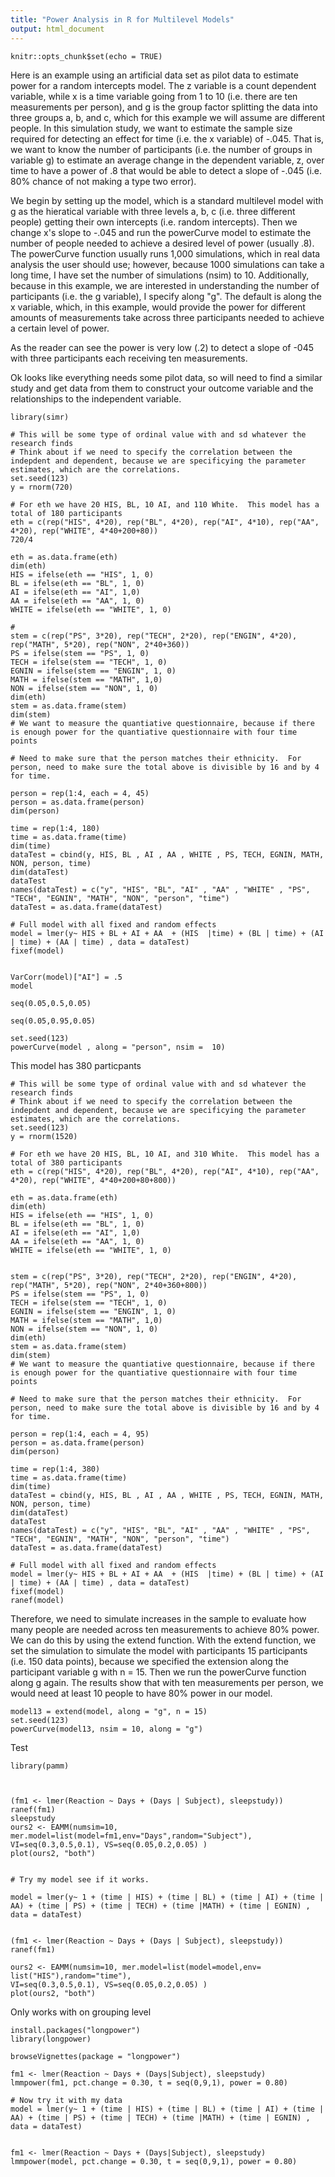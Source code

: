 ```yaml
---
title: "Power Analysis in R for Multilevel Models"
output: html_document
---
```


```{r setup, include=FALSE}
knitr::opts_chunk$set(echo = TRUE)
```
Here is an example using an artificial data set as pilot data to estimate power for a random intercepts model.  The z variable is a count dependent variable, while x is a time variable going from 1 to 10 (i.e. there are ten measurements per person), and g is the group factor splitting the data into three groups a, b, and c, which for this example we will assume are different people.  In this simulation study, we want to estimate the sample size required for detecting an effect for time (i.e. the x variable) of -.045.  That is, we want to know the number of participants (i.e. the number of groups in variable g) to estimate an average change in the dependent variable, z, over time to have a power of .8 that would be able to detect a slope of -.045 (i.e. 80% chance of not making a type two error).  

We begin by setting up the model, which is a standard multilevel model with g as the hieratical variable with three levels a, b, c (i.e. three different people) getting their own intercepts (i.e. random intercepts).  Then we change x's slope to -.045 and run the powerCurve model to estimate the number of people needed to achieve a desired level of power (usually .8).  The powerCurve function usually runs 1,000 simulations, which in real data analysis the user should use; however, because 1000 simulations can take a long time, I have set the number of simulations (nsim) to 10.  Additionally, because in this example, we are interested in understanding the number of participants (i.e. the g variable), I specify along "g".  The default is along the x variable, which, in this example, would provide the power for different amounts of measurements take across three participants needed to achieve a certain level of power.

As the reader can see the power is very low (.2) to detect a slope of -045 with three participants each receiving ten measurements.

Ok looks like everything needs some pilot data, so will need to find a similar study and get data from them to construct your outcome variable and the relationships to the independent variable.

```{r}
library(simr)

# This will be some type of ordinal value with and sd whatever the research finds
# Think about if we need to specify the correlation between the indepdent and dependent, because we are specificying the parameter estimates, which are the correlations.
set.seed(123)
y = rnorm(720) 

# For eth we have 20 HIS, BL, 10 AI, and 110 White.  This model has a total of 180 participants
eth = c(rep("HIS", 4*20), rep("BL", 4*20), rep("AI", 4*10), rep("AA", 4*20), rep("WHITE", 4*40+200+80))
720/4

eth = as.data.frame(eth)
dim(eth)
HIS = ifelse(eth == "HIS", 1, 0)
BL = ifelse(eth == "BL", 1, 0)
AI = ifelse(eth == "AI", 1,0)
AA = ifelse(eth == "AA", 1, 0)
WHITE = ifelse(eth == "WHITE", 1, 0)

# 
stem = c(rep("PS", 3*20), rep("TECH", 2*20), rep("ENGIN", 4*20), rep("MATH", 5*20), rep("NON", 2*40+360))
PS = ifelse(stem == "PS", 1, 0)
TECH = ifelse(stem == "TECH", 1, 0)
EGNIN = ifelse(stem == "ENGIN", 1, 0)
MATH = ifelse(stem == "MATH", 1,0)
NON = ifelse(stem == "NON", 1, 0)
dim(eth)
stem = as.data.frame(stem)
dim(stem)
# We want to measure the quantiative questionnaire, because if there is enough power for the quantiative questionnaire with four time points 

# Need to make sure that the person matches their ethnicity.  For person, need to make sure the total above is divisible by 16 and by 4 for time.   

person = rep(1:4, each = 4, 45)
person = as.data.frame(person)
dim(person)

time = rep(1:4, 180)
time = as.data.frame(time)
dim(time)
dataTest = cbind(y, HIS, BL , AI , AA , WHITE , PS, TECH, EGNIN, MATH, NON, person, time)
dim(dataTest)
dataTest
names(dataTest) = c("y", "HIS", "BL", "AI" , "AA" , "WHITE" , "PS", "TECH", "EGNIN", "MATH", "NON", "person", "time")
dataTest = as.data.frame(dataTest)

# Full model with all fixed and random effects
model = lmer(y~ HIS + BL + AI + AA  + (HIS  |time) + (BL | time) + (AI | time) + (AA | time) , data = dataTest)
fixef(model)


VarCorr(model)["AI"] = .5
model

seq(0.05,0.5,0.05)

seq(0.05,0.95,0.05)

set.seed(123)
powerCurve(model , along = "person", nsim =  10)
```

This model has  380 particpants
```{r}
# This will be some type of ordinal value with and sd whatever the research finds
# Think about if we need to specify the correlation between the indepdent and dependent, because we are specificying the parameter estimates, which are the correlations.
set.seed(123)
y = rnorm(1520) 

# For eth we have 20 HIS, BL, 10 AI, and 310 White.  This model has a total of 380 participants
eth = c(rep("HIS", 4*20), rep("BL", 4*20), rep("AI", 4*10), rep("AA", 4*20), rep("WHITE", 4*40+200+80+800))

eth = as.data.frame(eth)
dim(eth)
HIS = ifelse(eth == "HIS", 1, 0)
BL = ifelse(eth == "BL", 1, 0)
AI = ifelse(eth == "AI", 1,0)
AA = ifelse(eth == "AA", 1, 0)
WHITE = ifelse(eth == "WHITE", 1, 0)


stem = c(rep("PS", 3*20), rep("TECH", 2*20), rep("ENGIN", 4*20), rep("MATH", 5*20), rep("NON", 2*40+360+800))
PS = ifelse(stem == "PS", 1, 0)
TECH = ifelse(stem == "TECH", 1, 0)
EGNIN = ifelse(stem == "ENGIN", 1, 0)
MATH = ifelse(stem == "MATH", 1,0)
NON = ifelse(stem == "NON", 1, 0)
dim(eth)
stem = as.data.frame(stem)
dim(stem)
# We want to measure the quantiative questionnaire, because if there is enough power for the quantiative questionnaire with four time points 

# Need to make sure that the person matches their ethnicity.  For person, need to make sure the total above is divisible by 16 and by 4 for time.   

person = rep(1:4, each = 4, 95)
person = as.data.frame(person)
dim(person)

time = rep(1:4, 380)
time = as.data.frame(time)
dim(time)
dataTest = cbind(y, HIS, BL , AI , AA , WHITE , PS, TECH, EGNIN, MATH, NON, person, time)
dim(dataTest)
dataTest
names(dataTest) = c("y", "HIS", "BL", "AI" , "AA" , "WHITE" , "PS", "TECH", "EGNIN", "MATH", "NON", "person", "time")
dataTest = as.data.frame(dataTest)

# Full model with all fixed and random effects
model = lmer(y~ HIS + BL + AI + AA  + (HIS  |time) + (BL | time) + (AI | time) + (AA | time) , data = dataTest)
fixef(model)
ranef(model)

```
Therefore, we need to simulate increases in the sample to evaluate how many people are needed across ten measurements to achieve 80% power.  We can do this by using the extend function.  With the extend function, we set the simulation to simulate the model with participants 15 participants (i.e. 150 data points), because we specified the extension along the participant variable g with n = 15.  Then we run the powerCurve function along g again.  The results show that with ten measurements per person, we would need at least 10 people to have 80% power in our model.  
```{r}
model13 = extend(model, along = "g", n = 15)
set.seed(123)
powerCurve(model13, nsim = 10, along = "g")
```


Test
```{r}
library(pamm)



(fm1 <- lmer(Reaction ~ Days + (Days | Subject), sleepstudy))
ranef(fm1)
sleepstudy
ours2 <- EAMM(numsim=10, mer.model=list(model=fm1,env="Days",random="Subject"),
VI=seq(0.3,0.5,0.1), VS=seq(0.05,0.2,0.05) )
plot(ours2, "both")


# Try my model see if it works.

model = lmer(y~ 1 + (time | HIS) + (time | BL) + (time | AI) + (time | AA) + (time | PS) + (time | TECH) + (time |MATH) + (time | EGNIN) , data = dataTest)


(fm1 <- lmer(Reaction ~ Days + (Days | Subject), sleepstudy))
ranef(fm1)

ours2 <- EAMM(numsim=10, mer.model=list(model=model,env= list("HIS"),random="time"),
VI=seq(0.3,0.5,0.1), VS=seq(0.05,0.2,0.05) )
plot(ours2, "both")
```
Only works with on grouping level
```{r}
install.packages("longpower")
library(longpower)

browseVignettes(package = "longpower")

fm1 <- lmer(Reaction ~ Days + (Days|Subject), sleepstudy)
lmmpower(fm1, pct.change = 0.30, t = seq(0,9,1), power = 0.80)

# Now try it with my data
model = lmer(y~ 1 + (time | HIS) + (time | BL) + (time | AI) + (time | AA) + (time | PS) + (time | TECH) + (time |MATH) + (time | EGNIN) , data = dataTest)


fm1 <- lmer(Reaction ~ Days + (Days|Subject), sleepstudy)
lmmpower(model, pct.change = 0.30, t = seq(0,9,1), power = 0.80)
```

